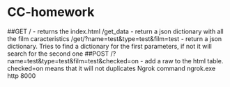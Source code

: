 # CC-homework
##GET
/ - returns the index.html
/get_data - return a json dictionary with all the film caracteristics
/get/?name=test&type=test&film=test - return a json dictionary. Tries to find a dictionary for the first parameters, if not it will search for the second one
##POST
/?name=test&type=test&film=test&checked=on - add a raw to the html table. checked=on means that it will not duplicates 
Ngrok command 
 ngrok.exe http 8000 
